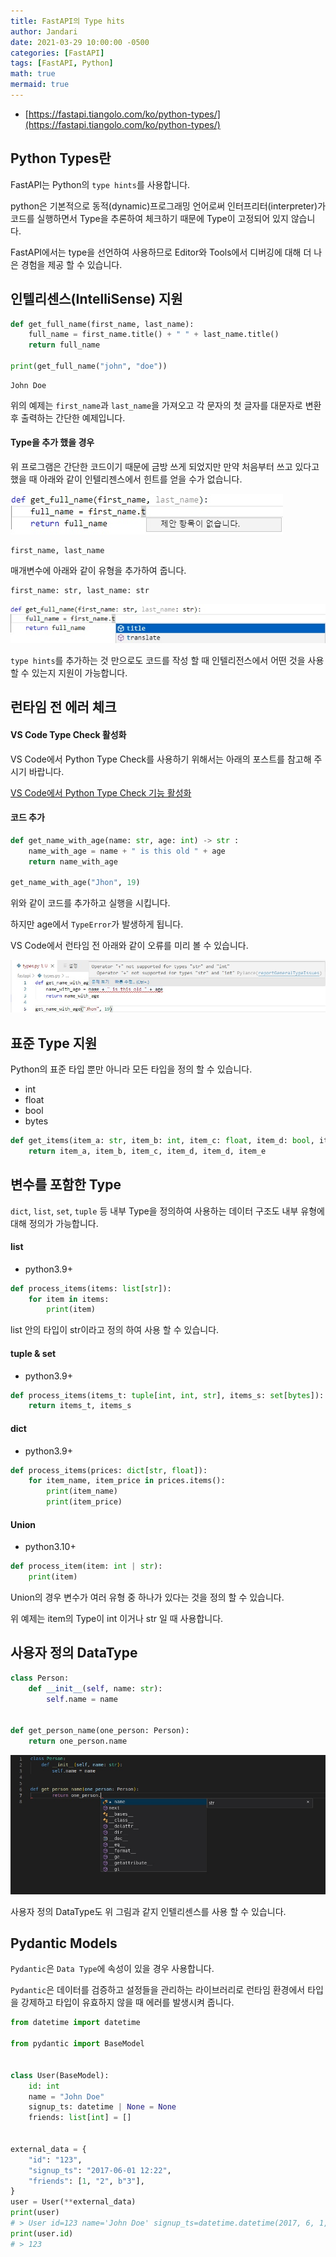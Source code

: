 ```yaml
---
title: FastAPI의 Type hits
author: Jandari
date: 2021-03-29 10:00:00 -0500
categories: [FastAPI]
tags: [FastAPI, Python]
math: true
mermaid: true
---
```


* [https://fastapi.tiangolo.com/ko/python-types/](https://fastapi.tiangolo.com/ko/python-types/)

## Python Types란

FastAPI는 Python의 `type hints`를 사용합니다.

python은 기본적으로 동적(dynamic)프로그래밍 언어로써 인터프리터(interpreter)가 코드를 실행하면서 Type을 추론하여 체크하기 때문에 Type이 고정되어 있지 않습니다.

FastAPI에서는 type을 선언하여 사용하므로 Editor와 Tools에서 디버깅에 대해 더 나은 경험을 제공 할 수 있습니다.

## 인텔리센스(IntelliSense) 지원

```py
def get_full_name(first_name, last_name):
    full_name = first_name.title() + " " + last_name.title()
    return full_name

print(get_full_name("john", "doe"))
```

```
John Doe
```

위의 예제는 `first_name`과 `last_name`을 가져오고 각 문자의 첫 글자를 대문자로 변환 후 출력하는 간단한 예제입니다.


#### Type을 추가 했을 경우

위 프로그램은 간단한 코드이기 때문에 금방 쓰게 되었지만 만약 처음부터 쓰고 있다고 했을 때 아래와 같이 인텔리젠스에서 힌트를 얻을 수가 없습니다.

![image](/assets/img/post/2022-03-29-Typehints-Fastapi/1.jpg)

```
first_name, last_name
```

매개변수에 아래와 같이 유형을 추가하여 줍니다.

```
first_name: str, last_name: str
```

![image](/assets/img/post/2022-03-29-Typehints-Fastapi/2.jpg)

`type hints`를 추가하는 것 만으로도 코드를 작성 할 때 인텔리전스에서 어떤 것을 사용 할 수 있는지 지원이 가능합니다.

## 런타임 전 에러 체크

#### VS Code Type Check 활성화

VS Code에서 Python Type Check를 사용하기 위해서는 아래의 포스트를 참고해 주시기 바랍니다.

[VS Code에서 Python Type Check 기능 활성화](/posts/python-typecheck-vscode/)

#### 코드 추가

```py
def get_name_with_age(name: str, age: int) -> str : 
    name_with_age = name + " is this old " + age
    return name_with_age

get_name_with_age("Jhon", 19)
```
위와 같이 코드를 추가하고 실행을 시킵니다.

하지만 age에서 `TypeError`가 발생하게 됩니다.

VS Code에서 런타임 전 아래와 같이 오류를 미리 볼 수 있습니다.

![image](/assets/img/post/2022-03-29-Typehints-Fastapi/3.jpg)

## 표준 Type 지원

Python의 표준 타입 뿐만 아니라 모든 타입을 정의 할 수 있습니다.

* int
* float
* bool
* bytes

```py
def get_items(item_a: str, item_b: int, item_c: float, item_d: bool, item_e: bytes):
    return item_a, item_b, item_c, item_d, item_d, item_e
```

## 변수를 포함한 Type

`dict`, `list`, `set`, `tuple` 등 내부 Type을 정의하여 사용하는 데이터 구조도 내부 유형에 대해 정의가 가능합니다.

#### list

* python3.9+


```py
def process_items(items: list[str]):
    for item in items:
        print(item)
```

list 안의 타입이 str이라고 정의 하여 사용 할 수 있습니다.

#### tuple & set
* python3.9+

```py
def process_items(items_t: tuple[int, int, str], items_s: set[bytes]):
    return items_t, items_s
```

#### dict

* python3.9+

```py
def process_items(prices: dict[str, float]):
    for item_name, item_price in prices.items():
        print(item_name)
        print(item_price)
```

#### Union

* python3.10+

```py
def process_item(item: int | str):
    print(item)
```

Union의 경우 변수가 여러 유형 중 하나가 있다는 것을 정의 할 수 있습니다.

위 예제는 item의 Type이 int 이거나 str 일 때 사용합니다.

## 사용자 정의 DataType

```py
class Person:
    def __init__(self, name: str):
        self.name = name


def get_person_name(one_person: Person):
    return one_person.name
```

![image](/assets/img/post/2022-03-29-Typehints-Fastapi/4.jpg)

사용자 정의 DataType도 위 그림과 같지 인텔리센스를 사용 할 수 있습니다.

## Pydantic Models

`Pydantic`은 `Data Type`에 속성이 있을 경우 사용합니다.

`Pydantic`은 데이터를 검증하고 설정들을 관리하는 라이브러리로 런타임 환경에서 타입을 강제하고 타입이 유효하지 않을 때 에러를 발생시켜 줍니다.

```py
from datetime import datetime

from pydantic import BaseModel


class User(BaseModel):
    id: int
    name = "John Doe"
    signup_ts: datetime | None = None
    friends: list[int] = []


external_data = {
    "id": "123",
    "signup_ts": "2017-06-01 12:22",
    "friends": [1, "2", b"3"],
}
user = User(**external_data)
print(user)
# > User id=123 name='John Doe' signup_ts=datetime.datetime(2017, 6, 1, 12, 22) friends=[1, 2, 3]
print(user.id)
# > 123
```